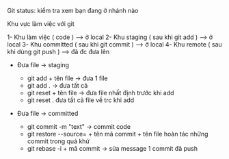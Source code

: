 Git status: kiểm tra xem bạn đang ở nhánh nào

Khu vực làm việc với git 

1- Khu làm việc ( code ) --> ở local
2- Khu staging ( sau khi git add ) --> ở local 
3- Khu committed ( sau khi git commit ) --> ở local 
4- Khu remote ( sau khi dùng git push )	--> đã đc đưa lên


- Đưa file -> staging 
	+ git add + tên file -> đưa 1 file 
	+ git add . -> đưa tất cả
	+ git reset + tên file -> đưa file nhất định trước khi add
	+ git reset . đưa tất cả file về trc khi add
	
- Đưa file -> committed 
	+ git commit -m "text" -> commit code
	+ git restore --source= + tên mã commit + tên file hoàn tác những commit trong quá khứ 
	+ git rebase -i + mã commit -> sửa message 1 commit đã push 